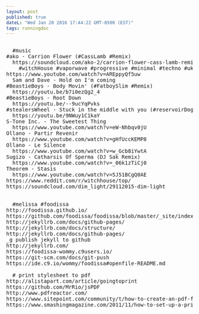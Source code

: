 ```yaml
---
layout: post
published: true
dateL: "Wed Jan 20 2016 17:44:22 GMT-0500 (EST)"
tags: runningdoc
---
```





<pre>

  #music
#ako - Carrion Flower (#CassLamb #Remix)
  https://soundcloud.com/ako-2/carrion-flower-cass-lamb-remix
    #witchHouse #vaporwave #progressive #minimal #techno #uk #la #vibes
https://www.youtube.com/watch?v=AREppyQf5uw
  Sam and Dave - Hold on I'm coming
#BeastieBoys - Body Movin' (#FatboySlim #Remix)
  https://youtu.be/b7i0ezQg2_4 
#BeastieBoys - Root Down 
  https://youtu.be/--9ucYqPvks 
#stealersWheel - Stuck in the middle with you (#reservoirDogs)
  https://youtu.be/9NWuy1C1kaY
S-Tone Inc. - The Sweetest Thing
  https://www.youtube.com/watch?v=eW-Nhbqv0jU
Ollano - Partir Revenir
  https://www.youtube.com/watch?v=gHfUccKEMP8
Ollano - Le Silence
  https://www.youtube.com/watch?v=w_Gcb8iYwtA
Sugizo - Catharsis Of Sperma (DJ Sak Remix)
  https://www.youtube.com/watch?v=_06k1zTiCj0
Theorem - Stasis
  https://www.youtube.com/watch?v=5J51BCgQ0AE
https://www.reddit.com/r/witchhouse/top/
https://soundcloud.com/dim_light/29112015-dim-light


  #melissa #foodissa
http://foodissa.github.io/
https://github.com/foodissa/foodissa/blob/master/_site/index.html
http://jekyllrb.com/docs/github-pages/
http://jekyllrb.com/docs/structure/
http://jekyllrb.com/docs/github-pages/
_g publish jekyll to github
http://jekyllrb.com/
https://foodissa-wommy.c9users.io/
https://git-scm.com/docs/git-push
https://ide.c9.io/wommy/foodissa#openfile-README.md

  # print stylesheet to pdf
http://alistapart.com/article/goingtoprint
https://github.com/MrRio/jsPDF
http://www.pdfreactor.com/
https://www.sitepoint.com/community/t/how-to-create-an-pdf-for-a-dynamic-html-page/7229
https://www.smashingmagazine.com/2011/11/how-to-set-up-a-print-style-sheet/


</pre>
